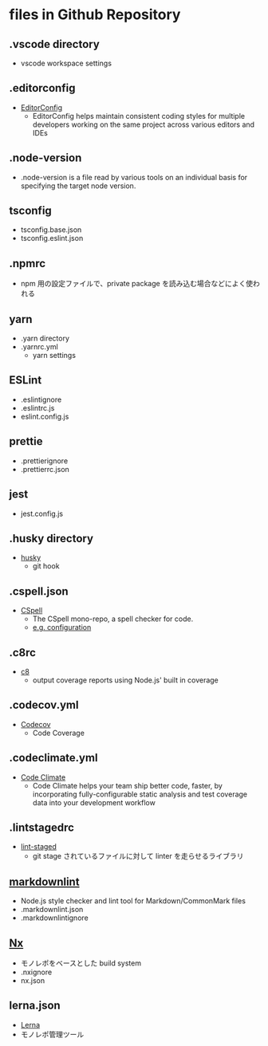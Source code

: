 # files in Github Repository

## .vscode directory

- vscode workspace settings

## .editorconfig

- [EditorConfig](https://editorconfig.org/)
  - EditorConfig helps maintain consistent coding styles for multiple developers working on the same project across various editors and IDEs

## .node-version

- .node-version is a file read by various tools on an individual basis for specifying the target node version.

## tsconfig

- tsconfig.base.json
- tsconfig.eslint.json

## .npmrc

- npm 用の設定ファイルで、private package を読み込む場合などによく使われる

## yarn

- .yarn directory
- .yarnrc.yml
  - yarn settings

## ESLint

- .eslintignore
- .eslintrc.js
- eslint.config.js

## prettie

- .prettierignore
- .prettierrc.json

## jest

- jest.config.js

## .husky directory

- [husky](https://github.com/typicode/husky)
  - git hook

## .cspell.json

- [CSpell](https://cspell.org/)
  - The CSpell mono-repo, a spell checker for code.
  - [e.g. configuration](https://github.com/typescript-eslint/typescript-eslint/blob/main/.cspell.json)

## .c8rc

- [c8](https://github.com/bcoe/c8)
  - output coverage reports using Node.js' built in coverage

## .codecov.yml

- [Codecov](https://about.codecov.io/)
  - Code Coverage

## .codeclimate.yml

- [Code Climate](https://docs.codeclimate.com/)
  - Code Climate helps your team ship better code, faster, by incorporating fully-configurable static analysis and test coverage data into your development workflow

## .lintstagedrc

- [lint-staged](https://github.com/okonet/lint-staged)
  - git stage されているファイルに対して linter を走らせるライブラリ

## [markdownlint](https://github.com/DavidAnson/markdownlint)

- Node.js style checker and lint tool for Markdown/CommonMark files
- .markdownlint.json
- .markdownlintignore

## [Nx](https://github.com/nrwl/nx)

- モノレポをベースとした build system
- .nxignore
- nx.json

## lerna.json

- [Lerna](https://lerna.js.org/)
- モノレポ管理ツール
